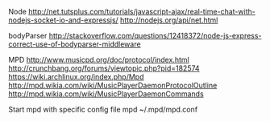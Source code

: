 Node
http://net.tutsplus.com/tutorials/javascript-ajax/real-time-chat-with-nodejs-socket-io-and-expressjs/
http://nodejs.org/api/net.html

bodyParser
http://stackoverflow.com/questions/12418372/node-js-express-correct-use-of-bodyparser-middleware

MPD
http://www.musicpd.org/doc/protocol/index.html
http://crunchbang.org/forums/viewtopic.php?pid=182574
https://wiki.archlinux.org/index.php/Mpd
http://mpd.wikia.com/wiki/MusicPlayerDaemonProtocolOutline
http://mpd.wikia.com/wiki/MusicPlayerDaemonCommands

Start mpd with specific config file
mpd ~/.mpd/mpd.conf